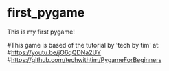 # first_pygame
This is my first pygame!

#This game is based of the tutorial by 'tech by tim' at:
#https://youtu.be/jO6qQDNa2UY
#https://github.com/techwithtim/PygameForBeginners

